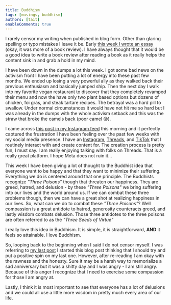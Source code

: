 ```yaml
---
title: Buddhism
tags: [musings, buddhism]
authors: [tait]
enableComments: true
---
```


I rarely censor my writing when published in blog form. <!-- truncate --> Other than glaring spelling or typo mistakes I leave it be. Early [this week I wrote an essay](/docs/Happiness) (okay, it was more of a book review). I have always thought that it would be a good idea to write a book review after reading a book as it really helps the content sink in and grab a hold in my mind.

I have been down in the dumps a lot this week. I got some bad news on the activism front I have been putting a lot of energy into these past few months. We ended up losing a very powerful ally as they walked back their previous enthusiasm and basically jumped ship. Then the next day I walk into my favorite vegan restaurant to discover that they completely revamped their menu and now the have only two plant based options but dozens of chicken, foi gras, and steak tartare recipes. The betrayal was a hard pill to swallow. Under normal circumstances it would have not hit me so hard but I was already in the dumps with the whole activism setback and this was the straw that broke the camels back (poor camel 😢).

I came across [this post in my Instagram feed](https://www.instagram.com/p/CyZEUXqrAkB/) this morning and it perfectly captured the frustration I have been feeling over the past few weeks with my social media presence. I have an [Instagram](https://www.instagram.com/exploring_and_pondering/), [Threads](https://www.threads.net/@exploring_and_pondering), and [TikTok](https://www.tiktok.com/@exploring_and_pondering) that I routinely interact with and create content for. The creation process is pretty fun, I must say. I am really enjoying talking with folks on Threads. That is a really great platform. I hope Meta does not ruin it...

This week I have been giving a lot of thought to the Buddhist idea that everyone want to be happy and that they want to minimize their suffering. Everything we do is centered around that one principle. The Buddhists recognize _"Three Poisons"_ though that threaten our happiness. They are greed, hatred, and delusion - by these _"Three Poisons"_ we bring suffering into our lives and the world around us. If we can combat these three problems though, then we can have a great shot at realizing happiness in our lives. So, what can we do to combat these _"Three Poisons"_? Well compassion is a great antidote to hatred, generosity counteracts greed, and lastly wisdom combats delusion. Those three antidotes to the three poisons are often referred to as the _"Three Seeds of Virtue"_

I really love this idea in Buddhism. It is simple, it is straightforward, **AND** it feels so attainable. I love Buddhism.

So, looping back to the beginning when I said I do not censor myself. I was referring to [my last post](/blog/2023-10-26-suicide/index.md) I started this blog post thinking that I should try and put a positive spin on my last one. However, after re-reading I am okay with the rawness and the honesty. Sure it may be a harsh way to memorialize a sad anniversary but it was a shitty day and I was angry - I am still angry. Because of this anger I recognize that I need to exercise some compassion for those I am angry at.

Lastly, I think it is most important to see that everyone has a lot of delusions and we could all use a little more wisdom in pretty much every area of our life.

